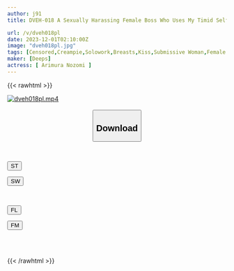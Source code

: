 ```yaml
---
author: j91
title: DVEH-018 A Sexually Harassing Female Boss Who Uses My Timid Self To Deal With My Sexual Desires, Turns The Tables On Me With A Desperate Blowjob And Nipple Torture! I Was Demoted To An Obedient Pet For My Humiliating M-fallen Play! Nozomi Arimura

url: /v/dveh018pl
date: 2023-12-01T02:10:00Z
image: "dveh018pl.jpg"
tags: [Censored,Creampie,Solowork,Breasts,Kiss,Submissive Woman,Female Boss	 ]
maker: [Deeps]
actress: [ Arimura Nozomi ]
---
```



{{< rawhtml >}}

<div class="video" data-videoid="yj9630qXXDf1Qyp">
    <a href="javascript:;">
        <img src="/v/dveh018pl/dveh018pl.jpg" width="WIDTH" height="HEIGHT" alt="dveh018pl.mp4" loading="lazy">
    </a>
</div>

<script type="text/javascript" src="https://j91.asia/asset/on-demand-st.js"></script>

<br>
  <link rel="stylesheet" href="https://j91.asia/asset/bs5.css">
  
  <center>
  <button class="btn btn-primary" type="button" data-bs-toggle="collapse" data-bs-target=".multi-collapse" aria-expanded="false" aria-controls="multiCollapseExample1 multiCollapseExample2"><h2>Download</h2></button></center>
</p>
<div class="row">
  <div class="col">
    <div class="collapse multi-collapse" id="multiCollapseExample1">
      <div class="card card-body">
	      	      <br>
<div class="buttons">  
<p><a href="https://streamtape.to/v/yj9630qXXDf1Qyp" target="_blank"><button class="btn-hover color-3"><i class="fa fa-download"></i> ST</button></a></p>
<p><a href="https://flaswish.com/4beh397mzsmt" target="_blank"><button class="btn-hover color-2"><i class="fa fa-download"></i> SW</button></a></p></div>
    </div>
  </div>
</div>
  <div class="col">
    <div class="collapse multi-collapse" id="multiCollapseExample2">
      <div class="card card-body">
	      <br>
<div class="buttons">
<p><a href="javascript:;" target="_blank"><button class="btn-hover color-9"><i class="fa fa-download"></i> FL</button></a></p>
<p><a href="javascript:;" target="_blank"><button class="btn-hover color-8"><i class="fa fa-download"></i> FM</button></a></p></div>
<br><br>
      </div>
    </div>
  </div>
</div>

{{< /rawhtml >}}